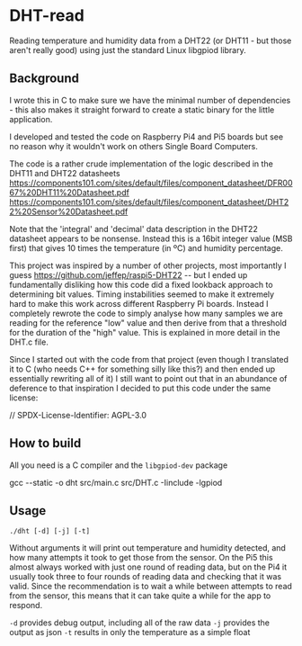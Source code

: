 # DHT-read

Reading temperature and humidity data from a DHT22 (or DHT11 - but those aren't really good) using just the standard Linux libgpiod library.

## Background

I wrote this in C to make sure we have the minimal number of dependencies - this also makes it straight forward to create a static binary for the little application.

I developed and tested the code on Raspberry Pi4 and Pi5 boards but see no reason why it wouldn't work on others Single Board Computers.

The code is a rather crude implementation of the logic described in the DHT11 and DHT22 datasheets
https://components101.com/sites/default/files/component_datasheet/DFR0067%20DHT11%20Datasheet.pdf
https://components101.com/sites/default/files/component_datasheet/DHT22%20Sensor%20Datasheet.pdf

Note that the 'integral' and 'decimal' data description in the DHT22 datasheet appears to be nonsense. Instead this is a 16bit integer value (MSB first) that gives 10 times the temperature (in ºC) and humidity percentage.

This project was inspired by a number of other projects, most importantly I guess https://github.com/jeffep/raspi5-DHT22 -- but I ended up fundamentally disliking how this code did a fixed lookback approach to determining bit values. Timing instabilities seemed to make it extremely hard to make this work across different Raspberry Pi boards. Instead I completely rewrote the code to simply analyse how many samples we are reading for the reference "low" value and then derive from that a threshold for the duration of the "high" value. This is explained in more detail in the DHT.c file.

Since I started out with the code from that project (even though I translated it to C (who needs C++ for something silly like this?) and then ended up essentially rewriting all of it) I still want to point out that in an abundance of deference to that inspiration I decided to put this code under the same license:

// SPDX-License-Identifier: AGPL-3.0


## How to build

All you need is a C compiler and the `libgpiod-dev` package

gcc --static -o dht src/main.c src/DHT.c -Iinclude -lgpiod

## Usage

`./dht [-d] [-j] [-t]`

Without arguments it will print out temperature and humidity detected, and how many attempts it took to get those from the sensor. On the Pi5 this almost always worked with just one round of reading data, but on the Pi4 it usually took three to four rounds of reading data and checking that it was valid. Since the recommendation is to wait a while between attempts to read from the sensor, this means that it can take quite a while for the app to respond.

`-d` provides debug output, including all of the raw data
`-j` provides the output as json
`-t` results in only the temperature as a simple float
